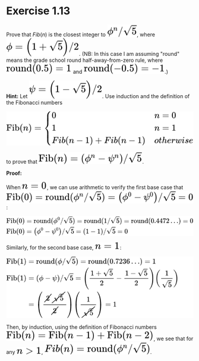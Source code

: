 # Exercise 1.13

Prove that $Fib(n)$ is the closest integer to <!-- $\phi^n / \sqrt{5}$ --> <img style="transform: translateY(0.1em); background: white;" src="..\svg\N5RiN0CC14.svg">, where <!-- $\phi = \left(1 + \sqrt{5}\right) / 2$ --> <img style="transform: translateY(0.1em); background: white;" src="..\svg\YR9MD8dRqm.svg">. (NB: In this case I am assuming "round" means the grade school round half-away-from-zero rule, where <!-- $\mathrm{round}(0.5) = 1$ --> <img style="transform: translateY(0.1em); background: white;" src="..\svg\wbHfB43jPF.svg"> and <!-- $\mathrm{round}(-0.5) = -1$ --> <img style="transform: translateY(0.1em); background: white;" src="..\svg\Y6vtHR3SsK.svg">.)

**Hint:** Let <!-- $\psi = \left( 1 - \sqrt 5\right) / 2$ --> <img style="transform: translateY(0.1em); background: white;" src="..\svg\pTI99S1iIb.svg">. Use induction and the definition of the Fibonacci numbers 
<!-- $\mathrm{Fib}(n) = \left\{ \begin{array}{ll} 0 & n = 0 \\ 1 & n = 1 \\ Fib(n-1) + Fib(n-1) & otherwise \\ \end{array} \right.$ --> <img style="transform: translateY(0.1em); background: white;" src="..\svg\x08vvcbx1g.svg"> 

to prove that <!-- $\mathrm{Fib}(n) = (\phi^n - \psi^n) / \sqrt{5}$ --> <img style="transform: translateY(0.1em); background: white;" src="..\svg\zSnSHjcqNv.svg">.

**Proof:**

When <!-- $n = 0$ --> <img style="transform: translateY(0.1em); background: white;" src="..\svg\lzpb98dQRp.svg">, we can use arithmetic to verify the first base case that <!-- $\mathrm{Fib}(0) = \mathrm{round}(\phi^n / \sqrt{5}) = \left(\phi^0 - \psi^0\right) / \sqrt{5} = 0$ --> <img style="transform: translateY(0.1em); background: white;" src="..\svg\ONAcA9qqOT.svg">:
<div>
    <!-- $\begin{aligned}
        \mathrm{Fib}(0) &= \mathrm{round}(\phi^0 / \sqrt{5}) = \mathrm{round}(1 / \sqrt{5}) = \mathrm{round}(0.4472\dots) = 0 \\
        \mathrm{Fib}(0) &= \left(\phi^0 - \psi^0\right) / \sqrt{5} = \left(1 - 1\right) / \sqrt{5} = 0
    \end{aligned}$ --> <img style="transform: translateY(0.1em); background: white;" src="..\svg\T10wingHWg.svg">
</div>

Similarly, for the second base case, <!-- $n = 1$ --> <img style="transform: translateY(0.1em); background: white;" src="..\svg\1VcWK6BkUi.svg">:
<div>
    <!-- $\begin{aligned}
        \mathrm{Fib}(1) &= \mathrm{round}(\phi / \sqrt{5}) = \mathrm{round}\left(0.7236\dots\right) = 1 &\\
        \mathrm{Fib}(1) &= \left(\phi - \psi\right)/\sqrt{5} = \left(\frac{1+\sqrt{5}}{2} - \frac{1-\sqrt{5}}{2}\right)\left(\frac{1}{\sqrt{5}}\right) &\\
            &= \left(\frac{\cancel{2}\cancel{\sqrt{5}}}{\cancel{2}}\right)\left(\frac{1}{\cancel{\sqrt{5}}}\right) = 1
    \end{aligned}$ --> <img style="transform: translateY(0.1em); background: white;" src="..\svg\IpMWnfC3Ir.svg">
</div>

Then, by induction, using the definition of Fibonacci numbers <!-- $\mathrm{Fib}(n) = \mathrm{Fib}(n - 1) + \mathrm{Fib}(n-2)$ --> <img style="transform: translateY(0.1em); background: white;" src="..\svg\KoLYNDRC4p.svg">, we see that for any <!-- $n > 1$ --> <img style="transform: translateY(0.1em); background: white;" src="..\svg\dkzkWWJnAP.svg">, <!-- $Fib(n) = \mathrm{round}(\phi^n / \sqrt{5})$ --> <img style="transform: translateY(0.1em); background: white;" src="..\svg\fXPcvPPfPC.svg">. 
